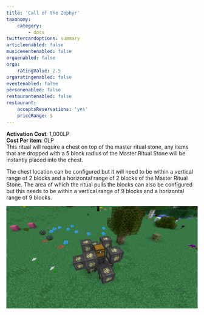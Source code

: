 ```yaml
---
title: 'Call of the Zephyr'
taxonomy:
    category:
        - docs
twittercardoptions: summary
articleenabled: false
musiceventenabled: false
orgaenabled: false
orga:
    ratingValue: 2.5
orgaratingenabled: false
eventenabled: false
personenabled: false
restaurantenabled: false
restaurant:
    acceptsReservations: 'yes'
    priceRange: $
---
```


**Activation Cost**: 1,000LP  
**Cost Per item**: 0LP  
This ritual will require a chest on top of the master ritual stone, any items that are dropped with a 5 block radius of the Master Ritual Stone will be instantly placed into the chest. 

The chest location can be configured but it will need to be within a vertical range of 2 blocks and a horizontal range of 2 blocks of the Master Ritual Stone. The area of which the ritual pulls the blocks can also be configured but this needs to be within a vertical range of 9 blocks and a horizontal range of 9 blocks.

![](Call%20of%20the%20Zephyr.jpg)